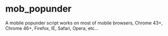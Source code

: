 # mob_popunder
A mobile popunder script works on most of mobile browsers, Chrome 43+, Chrome 46+, Firefox, IE, Safari, Opera, etc...
